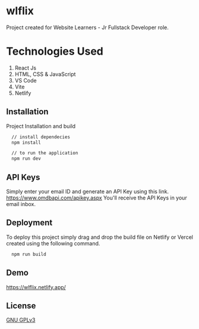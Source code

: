 # wlflix
Project created for Website Learners - Jr Fullstack Developer role.

# Technologies Used
1. React Js
2. HTML, CSS & JavaScript
3. VS Code
4. Vite
6. Netlify

## Installation

Project Installation and build

```bash 
  // install dependecies
  npm install

  // to run the application
  npm run dev
```

## API Keys
Simply enter your email ID and generate an API Key using this link.
https://www.omdbapi.com/apikey.aspx
You'll receive the API Keys in your email inbox.

## Deployment

To deploy this project simply drag and drop the build file on Netlify or Vercel created using the following command.

```bash
  npm run build
```


## Demo

https://wlflix.netlify.app/

## License

[ GNU GPLv3 ](https://choosealicense.com/licenses/gpl-3.0/)
